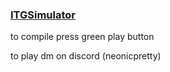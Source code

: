 ### [ITGSimulator](https://ntigymnasiet.se/orebro/)


to compile press green play button

to play dm on discord
(neonicpretty)
